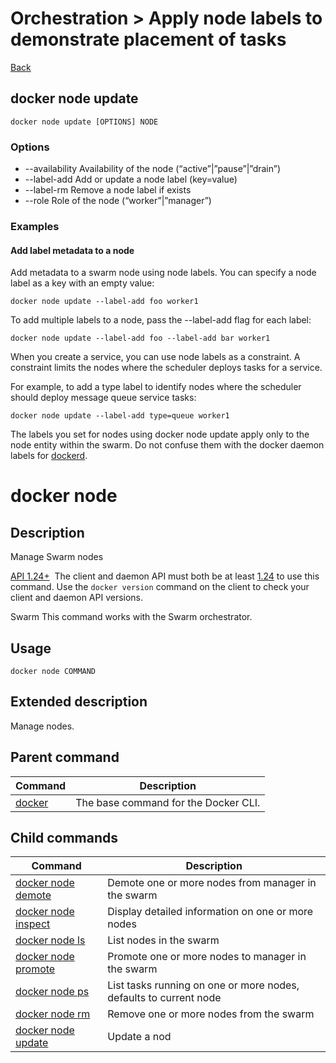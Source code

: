 # Orchestration > Apply​ ​node​ ​labels​ ​to​ ​demonstrate​ ​placement​ ​of​ ​tasks

[Back](./ReadMe.md)

## docker node update

```
docker node update [OPTIONS] NODE
```

### Options

* --availability		Availability of the node (“active”|”pause”|”drain”)
* --label-add		Add or update a node label (key=value)
* --label-rm		Remove a node label if exists
* --role		Role of the node (“worker”|”manager”)

### Examples

#### Add label metadata to a node
Add metadata to a swarm node using node labels. You can specify a node label as a key with an empty value:
```
docker node update --label-add foo worker1
```

To add multiple labels to a node, pass the --label-add flag for each label:
```
docker node update --label-add foo --label-add bar worker1
```

When you create a service, you can use node labels as a constraint. A constraint limits the nodes where the scheduler deploys tasks for a service.

For example, to add a type label to identify nodes where the scheduler should deploy message queue service tasks:

```
docker node update --label-add type=queue worker1
```

The labels you set for nodes using docker node update apply only to the node entity within the swarm. Do not confuse them with the docker daemon labels for [dockerd](https://docs.docker.com/engine/userguide/labels-custom-metadata/#daemon-labels).

docker node
===========

Description[](https://docs.docker.com/engine/reference/commandline/node/#description)
-------------------------------------------------------------------------------------

Manage Swarm nodes

[API 1.24+](https://docs.docker.com/engine/api/v1.24/)  The client and daemon API must both be at least [1.24](https://docs.docker.com/engine/api/v1.24/) to use this command. Use the `docker version` command on the client to check your client and daemon API versions.

Swarm This command works with the Swarm orchestrator.

Usage[](https://docs.docker.com/engine/reference/commandline/node/#usage)
-------------------------------------------------------------------------

```
docker node COMMAND

```

Extended description[](https://docs.docker.com/engine/reference/commandline/node/#extended-description)
-------------------------------------------------------------------------------------------------------

Manage nodes.

Parent command[](https://docs.docker.com/engine/reference/commandline/node/#parent-command)
-------------------------------------------------------------------------------------------

| Command | Description |
| --- | --- |
| [docker](https://docs.docker.com/engine/reference/commandline/docker) | The base command for the Docker CLI. |

Child commands[](https://docs.docker.com/engine/reference/commandline/node/#child-commands)
-------------------------------------------------------------------------------------------

| Command | Description |
| --- | --- |
| [docker node demote](https://docs.docker.com/engine/reference/commandline/node_demote/) | Demote one or more nodes from manager in the swarm |
| [docker node inspect](https://docs.docker.com/engine/reference/commandline/node_inspect/) | Display detailed information on one or more nodes |
| [docker node ls](https://docs.docker.com/engine/reference/commandline/node_ls/) | List nodes in the swarm |
| [docker node promote](https://docs.docker.com/engine/reference/commandline/node_promote/) | Promote one or more nodes to manager in the swarm |
| [docker node ps](https://docs.docker.com/engine/reference/commandline/node_ps/) | List tasks running on one or more nodes, defaults to current node |
| [docker node rm](https://docs.docker.com/engine/reference/commandline/node_rm/) | Remove one or more nodes from the swarm |
| [docker node update](https://docs.docker.com/engine/reference/commandline/node_update/) | Update a nod |
